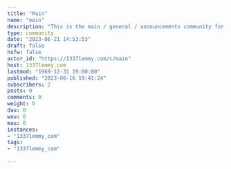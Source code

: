 ```yaml
---
title: "Main" 
name: "main"
description: "This is the main / general / announcements community for the 1337lemmy instance. I'll post announcements here if I ever have any (server maintenance, etc). Feel free to use this for suggestions or general chat."
type: community
date: "2023-06-21 14:53:53"
draft: false
nsfw: false
actor_id: "https://1337lemmy.com/c/main"
host: 1337lemmy.com
lastmod: "1969-12-31 19:00:00"
published: "2023-06-16 19:41:24"
subscribers: 2
posts: 0
comments: 0
weight: 0
dau: 0
wau: 0
mau: 0
instances:
- "1337lemmy_com"
tags: 
- "1337lemmy_com"

---
```

